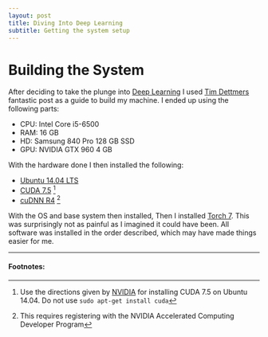 ```yaml
---
layout: post
title: Diving Into Deep Learning
subtitle: Getting the system setup
---
```


# Building the System

After deciding to take the plunge into [Deep Learning](https://en.wikipedia.org/wiki/Deep_learning)
I used [Tim Dettmers](http://timdettmers.com/2015/03/09/deep-learning-hardware-guide/) fantastic 
post as a guide to build my machine. I ended up using the following parts:

* CPU: Intel Core i5-6500
* RAM: 16 GB
* HD: Samsung 840 Pro 128 GB SSD
* GPU: NVIDIA GTX 960 4 GB

With the hardware done I then installed the following:

* [Ubuntu 14.04 LTS](http://www.ubuntu.com/download/desktop)
* [CUDA 7.5](https://developer.nvidia.com/cuda-toolkit) [^1]
* [cuDNN R4](https://developer.nvidia.com/cudnn) [^2]

With the OS and base system then installed, Then I installed
[Torch 7](http://torch.ch/docs/getting-started.html#_). This was surprisingly
not as painful as I imagined it could have been. All software was installed in
the order described, which may have made things easier for me.



---

#### Footnotes:

[^1]: Use the directions given by [NVIDIA](http://developer.download.nvidia.com/compute/cuda/7.5/Prod/docs/sidebar/CUDA_Installation_Guide_Linux.pdf) for installing CUDA 7.5 on Ubuntu 14.04. Do not use `sudo apt-get install cuda`

[^2]: This requires registering with the NVIDIA Accelerated Computing Developer Program

